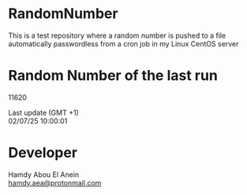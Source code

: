 # RandomNumber    
This is a test repository where a random number is pushed to a file automatically passwordless from a cron job in my Linux CentOS server    
# Random Number of the last run   
11620
      
Last update (GMT +1)    
02/07/25 10:00:01
# Developer    
Hamdy Abou El Anein   
hamdy.aea@protonmail.com
